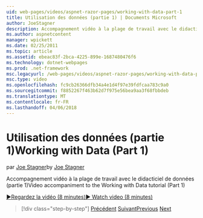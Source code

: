 ```yaml
---
uid: web-pages/videos/aspnet-razor-pages/working-with-data-part-1
title: Utilisation des données (partie 1) | Documents Microsoft
author: JoeStagner
description: Accompagnement vidéo à la plage de travail avec le didacticiel de données (partie 1)
ms.author: aspnetcontent
manager: wpickett
ms.date: 02/25/2011
ms.topic: article
ms.assetid: ebeac83f-2bca-4225-899e-1687480476f6
ms.technology: dotnet-webpages
ms.prod: .net-framework
msc.legacyurl: /web-pages/videos/aspnet-razor-pages/working-with-data-part-1
msc.type: video
ms.openlocfilehash: fc9cb26366dfb34a4e1d4f97e39fdfcaa783c9a0
ms.sourcegitcommit: f8852267f463b62d7f975e56bea9aa3f68fbbdeb
ms.translationtype: MT
ms.contentlocale: fr-FR
ms.lasthandoff: 04/06/2018
---
```

<a name="working-with-data-part-1"></a><span data-ttu-id="3ea72-103">Utilisation des données (partie 1)</span><span class="sxs-lookup"><span data-stu-id="3ea72-103">Working with Data (Part 1)</span></span>
====================
<span data-ttu-id="3ea72-104">par [Joe Stagner](https://github.com/JoeStagner)</span><span class="sxs-lookup"><span data-stu-id="3ea72-104">by [Joe Stagner](https://github.com/JoeStagner)</span></span>

<span data-ttu-id="3ea72-105">Accompagnement vidéo à la plage de travail avec le didacticiel de données (partie 1)</span><span class="sxs-lookup"><span data-stu-id="3ea72-105">Video accompaniment to the Working with Data tutorial (Part 1)</span></span>

[<span data-ttu-id="3ea72-106">&#9654;Regardez la vidéo (8 minutes)</span><span class="sxs-lookup"><span data-stu-id="3ea72-106">&#9654; Watch video (8 minutes)</span></span>](https://channel9.msdn.com/Blogs/ASP-NET-Site-Videos/working-with-data-part-1)

> [!div class="step-by-step"]
> <span data-ttu-id="3ea72-107">[Précédent](working-with-forms-part-2.md)
> [Suivant](working-with-data-part-2.md)</span><span class="sxs-lookup"><span data-stu-id="3ea72-107">[Previous](working-with-forms-part-2.md)
[Next](working-with-data-part-2.md)</span></span>
